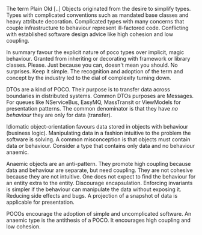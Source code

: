 The term Plain Old [..] Objects originated from the desire to simplify types. Types with complicated conventions such as mandated base classes and heavy attribute decoration. Complicated types with many concerns that couple infrastructure to behaviour represent ill-factored code. Conflicting with established software design advice like high cohesion and low coupling. 

In summary favour the explicit nature of poco types over implicit, magic behaviour. Granted from inheriting or decorating with framework or library classes.  Please. Just because you can, doesn't mean you should. No surprises. Keep it simple. The recognition and adoption of the term and concept by the industry led to the dial of complexity turning down. 

DTOs are a kind of POCO. Their purpose is to transfer data across boundaries in distributed systems. Common DTOs purposes are Messages. For queues like NServiceBus, EasyMQ, MassTransit or ViewModels for presentation patterns. The common denominator is that they have _no behaviour_ they are only for data (transfer). 

Idiomatic object-orientation favours data stored in objects with behaviour (business logic). Manipulating data in a fashion intuitive to the problem the software is solving. A common misconception is that objects must contain data _or_ behaviour. Consider a type that contains only data and no behaviour anaemic. 

Anaemic objects are an anti-pattern. They promote high coupling because data and behaviour are separate, but need coupling. They are not cohesive because they are not intuitive. One does not expect to find the behaviour for an entity extra to the entity. Discourage encapsulation. Enforcing invariants is simpler if the behaviour can manipulate the data without exposing it. Reducing side effects and bugs. A projection of a snapshot of data is applicable for presentation. 

POCOs encourage the adoption of simple and uncomplicated software. An anaemic type is the antithesis of a POCO. It encourages high coupling and low cohesion.